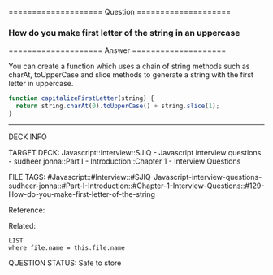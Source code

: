 ==================== Question ====================  

### How do you make first letter of the string in an uppercase  

==================== Answer ====================  

You can create a function which uses a chain of string methods such as charAt,
toUpperCase and slice methods to generate a string with the first letter in
uppercase.

```javascript
function capitalizeFirstLetter(string) {
  return string.charAt(0).toUpperCase() + string.slice(1);
}
```

---

DECK INFO

TARGET DECK: Javascript::Interview::SJIQ - Javascript interview questions -
sudheer jonna::Part I - Introduction::Chapter 1 - Interview Questions

FILE TAGS:
#Javascript::#Interview::#SJIQ-Javascript-interview-questions-sudheer-jonna::#Part-I-Introduction::#Chapter-1-Interview-Questions::#129-How-do-you-make-first-letter-of-the-string

Reference:

Related:

```dataview
LIST
where file.name = this.file.name
```

QUESTION STATUS: Safe to store
